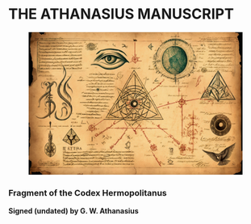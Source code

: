 # THE ATHANASIUS MANUSCRIPT

<figure><img src="../../.gitbook/assets/ChristianRM__NFT-Crap_vintage_sheet_of_ancient_codex_with_scien_d7d99aca-f7e9-4dea-8e86-82b451a61b7c.png" alt=""><figcaption></figcaption></figure>

### Fragment of the Codex Hermopolitanus

**Signed (undated) by G. W. Athanasius**
